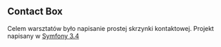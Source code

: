 <h2>Contact Box</h2>

Celem warsztatów było napisanie prostej skrzynki kontaktowej. 
Projekt napisany w <u>Symfony 3.4</u>
